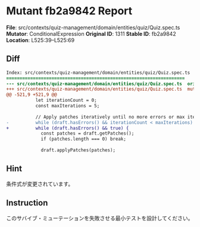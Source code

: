 # Mutant fb2a9842 Report

**File**: src/contexts/quiz-management/domain/entities/quiz/Quiz.spec.ts
**Mutator**: ConditionalExpression
**Original ID**: 1311
**Stable ID**: fb2a9842
**Location**: L525:39–L525:69

## Diff

```diff
Index: src/contexts/quiz-management/domain/entities/quiz/Quiz.spec.ts
===================================================================
--- src/contexts/quiz-management/domain/entities/quiz/Quiz.spec.ts	original
+++ src/contexts/quiz-management/domain/entities/quiz/Quiz.spec.ts	mutated #1311
@@ -521,9 +521,9 @@
           let iterationCount = 0;
           const maxIterations = 5;
 
           // Apply patches iteratively until no more errors or max iterations
-          while (draft.hasErrors() && iterationCount < maxIterations) {
+          while (draft.hasErrors() && true) {
             const patches = draft.getPatches();
             if (patches.length === 0) break;
 
             draft.applyPatches(patches);
```

## Hint

条件式が変更されています。

## Instruction

このサバイブ・ミューテーションを失敗させる最小テストを設計してください。
